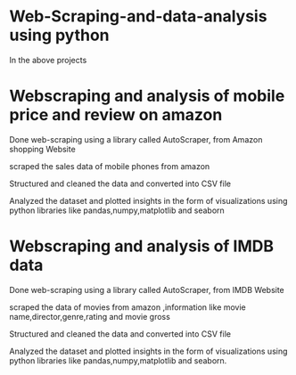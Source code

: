 # Web-Scraping-and-data-analysis using python
In the above projects 

# Webscraping and analysis of mobile price and review on amazon

Done web-scraping using a library called AutoScraper, from Amazon shopping Website

scraped the sales data of mobile phones from amazon

Structured and cleaned the data and converted into CSV file

Analyzed the dataset and plotted insights in the form of visualizations using python libraries like pandas,numpy,matplotlib and seaborn

# Webscraping and analysis of IMDB data

Done web-scraping using a library called AutoScraper, from IMDB Website

scraped the data of movies from amazon ,information like movie name,director,genre,rating and movie gross 

Structured and cleaned the data and converted into CSV file

Analyzed the dataset and plotted insights in the form of visualizations using python libraries like pandas,numpy,matplotlib and seaborn.





